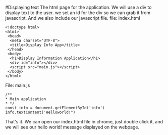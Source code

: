 #Displaying text
The html page for the application.
We will use a div to display text to the user.
we set an id for the div so we can grab it from javascript.
And we also include our javascript file.
file: index.html
~~~
<!doctype html>
<html>
 <head>
  <meta charset="UTF-8">
  <title>Display Info App</title>
 </head>
 <body>
  <h1>Display Information Application</h1>
  <div id="info"></div>
  <script src="main.js"></script>
 </body>
</html>
~~~
File: main.js
~~~
/**
* Main application
* */
const info = document.getElementById('info')
info.textContent('Helloworld!")
~~~

That's it.
We can open our index.html file in chrome, just double click it, and we will see our hello world! message displayed on the webpage.

